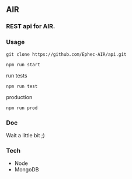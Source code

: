 ## AIR
### REST api for AIR. 

### Usage
```
git clone https://github.com/Ephec-AIR/api.git
```

```
npm run start
```

run tests
```
npm run test
```

production
```
npm run prod
```

### Doc
Wait a little bit ;)

### Tech
- Node
- MongoDB
